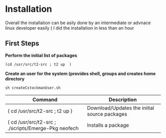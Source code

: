 # Installation

Overall the installation can be asily done by an intermediate or advnace linux developer easily ( I did the installation in 
less than an hour

## First Steps 
<b>Perform the initial list of packages</b>

```
(cd /usr/src/t2-src ; t2 up  )
```

<b>Create an user for the system (provides shell, groups and creates home directory</b>
```
sh createCstockmanUser.sh
```


|Command|Description|
|-------|-----------|
|( cd /usr/src/t2-src ; t2 up ) | Download/Updates the iniital source packages |
|( cd /usr/src/t2-src ; ./scripts/Emerge-Pkg neofech | Installs a package      |

